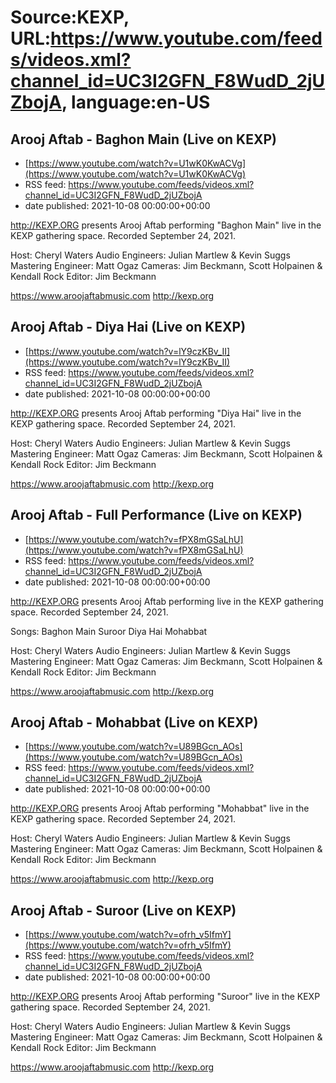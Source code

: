 # Source:KEXP, URL:https://www.youtube.com/feeds/videos.xml?channel_id=UC3I2GFN_F8WudD_2jUZbojA, language:en-US

## Arooj Aftab - Baghon Main (Live on KEXP)
 - [https://www.youtube.com/watch?v=U1wK0KwACVg](https://www.youtube.com/watch?v=U1wK0KwACVg)
 - RSS feed: https://www.youtube.com/feeds/videos.xml?channel_id=UC3I2GFN_F8WudD_2jUZbojA
 - date published: 2021-10-08 00:00:00+00:00

http://KEXP.ORG presents Arooj Aftab performing "Baghon Main" live in the KEXP gathering space. Recorded  September 24, 2021.

Host: Cheryl Waters
Audio Engineers: Julian Martlew & Kevin Suggs
Mastering Engineer: Matt Ogaz
Cameras: Jim Beckmann, Scott Holpainen & Kendall Rock
Editor: Jim Beckmann

https://www.aroojaftabmusic.com
http://kexp.org

## Arooj Aftab - Diya Hai (Live on KEXP)
 - [https://www.youtube.com/watch?v=lY9czKBv_II](https://www.youtube.com/watch?v=lY9czKBv_II)
 - RSS feed: https://www.youtube.com/feeds/videos.xml?channel_id=UC3I2GFN_F8WudD_2jUZbojA
 - date published: 2021-10-08 00:00:00+00:00

http://KEXP.ORG presents Arooj Aftab performing "Diya Hai" live in the KEXP gathering space. Recorded  September 24, 2021.

Host: Cheryl Waters
Audio Engineers: Julian Martlew & Kevin Suggs
Mastering Engineer: Matt Ogaz
Cameras: Jim Beckmann, Scott Holpainen & Kendall Rock
Editor: Jim Beckmann

https://www.aroojaftabmusic.com
http://kexp.org

## Arooj Aftab - Full Performance (Live on KEXP)
 - [https://www.youtube.com/watch?v=fPX8mGSaLhU](https://www.youtube.com/watch?v=fPX8mGSaLhU)
 - RSS feed: https://www.youtube.com/feeds/videos.xml?channel_id=UC3I2GFN_F8WudD_2jUZbojA
 - date published: 2021-10-08 00:00:00+00:00

http://KEXP.ORG presents Arooj Aftab performing live in the KEXP gathering space. Recorded  September 24, 2021.

Songs:
Baghon Main
Suroor
Diya Hai
Mohabbat

Host: Cheryl Waters
Audio Engineers: Julian Martlew & Kevin Suggs
Mastering Engineer: Matt Ogaz
Cameras: Jim Beckmann, Scott Holpainen & Kendall Rock
Editor: Jim Beckmann

https://www.aroojaftabmusic.com
http://kexp.org

## Arooj Aftab - Mohabbat (Live on KEXP)
 - [https://www.youtube.com/watch?v=U89BGcn_AOs](https://www.youtube.com/watch?v=U89BGcn_AOs)
 - RSS feed: https://www.youtube.com/feeds/videos.xml?channel_id=UC3I2GFN_F8WudD_2jUZbojA
 - date published: 2021-10-08 00:00:00+00:00

http://KEXP.ORG presents Arooj Aftab performing "Mohabbat" live in the KEXP gathering space. Recorded  September 24, 2021.

Host: Cheryl Waters
Audio Engineers: Julian Martlew & Kevin Suggs
Mastering Engineer: Matt Ogaz
Cameras: Jim Beckmann, Scott Holpainen & Kendall Rock
Editor: Jim Beckmann

https://www.aroojaftabmusic.com
http://kexp.org

## Arooj Aftab - Suroor (Live on KEXP)
 - [https://www.youtube.com/watch?v=ofrh_v5IfmY](https://www.youtube.com/watch?v=ofrh_v5IfmY)
 - RSS feed: https://www.youtube.com/feeds/videos.xml?channel_id=UC3I2GFN_F8WudD_2jUZbojA
 - date published: 2021-10-08 00:00:00+00:00

http://KEXP.ORG presents Arooj Aftab performing "Suroor" live in the KEXP gathering space. Recorded  September 24, 2021.

Host: Cheryl Waters
Audio Engineers: Julian Martlew & Kevin Suggs
Mastering Engineer: Matt Ogaz
Cameras: Jim Beckmann, Scott Holpainen & Kendall Rock
Editor: Jim Beckmann

https://www.aroojaftabmusic.com
http://kexp.org

